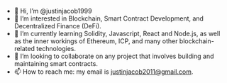- 👋 Hi, I’m @justinjacob1999
- 👀 I’m interested in Blockchain, Smart Contract Development, and Decentralized Finance (DeFi).
- 🌱 I’m currently learning Solidity, Javascript, React and Node.js, as well as the inner workings of Ethereum, ICP, and many other blockchain-related technologies.
- 💞️ I’m looking to collaborate on any project that involves building and maintaining smart contracts.
- 📫 How to reach me: my email is justinjacob2011@gmail.com.

<!---
justinjacob1999/justinjacob1999 is a ✨ special ✨ repository because its `README.md` (this file) appears on your GitHub profile.
You can click the Preview link to take a look at your changes.
--->
